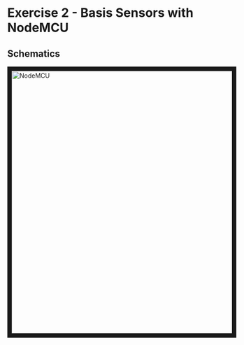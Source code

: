 # Exercise 2 - Basis Sensors with NodeMCU

## Schematics
<img src="https://raw.githubusercontent.com/erviveksoni/alexa-controlled-smart-home-lab/master/images/sketchbb.jpg" alt="NodeMCU" width="600" border="10" />
<br/>
